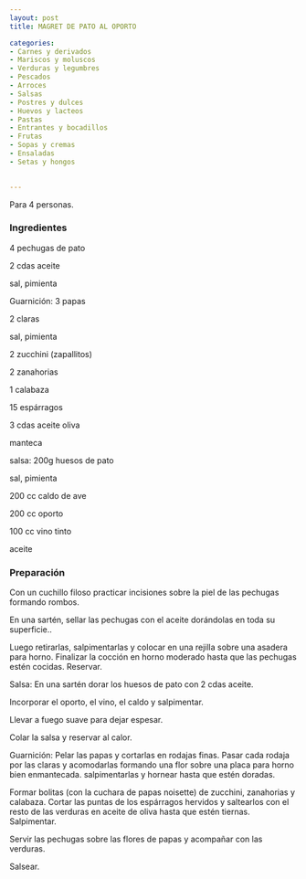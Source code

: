 ```yaml
---
layout: post
title: MAGRET DE PATO AL OPORTO

categories:
- Carnes y derivados
- Mariscos y moluscos
- Verduras y legumbres
- Pescados
- Arroces
- Salsas
- Postres y dulces
- Huevos y lacteos
- Pastas
- Entrantes y bocadillos
- Frutas
- Sopas y cremas
- Ensaladas
- Setas y hongos
 

---
```


Para 4 personas.

<h3>Ingredientes</h3>

4 pechugas de pato

2 cdas aceite

sal, pimienta

Guarnición: 3 papas

2 claras

sal, pimienta

2 zucchini (zapallitos)

2 zanahorias

1 calabaza

15 espárragos

3 cdas aceite oliva

manteca

salsa: 200g huesos de pato

sal, pimienta

200 cc caldo de ave

200 cc oporto

100 cc vino tinto

aceite

<h3>Preparación</h3>

Con un cuchillo filoso practicar incisiones sobre la piel de las pechugas formando rombos.

En una sartén, sellar las pechugas con el aceite dorándolas en toda su superficie..

Luego retirarlas, salpimentarlas y colocar en una rejilla sobre una asadera para horno. Finalizar la cocción en horno moderado hasta que las pechugas estén cocidas. Reservar.

Salsa: En una sartén dorar los huesos de pato con 2 cdas aceite.

Incorporar el oporto, el vino, el caldo y salpimentar.

Llevar a fuego suave para dejar espesar.

Colar la salsa y reservar al calor.

Guarnición: Pelar las papas y cortarlas en rodajas finas. Pasar cada rodaja por las claras y acomodarlas formando una flor sobre una placa para horno bien enmantecada. salpimentarlas y hornear hasta que estén doradas.

Formar bolitas (con la cuchara de papas noisette) de zucchini, zanahorias y calabaza. Cortar las puntas de los espárragos hervidos y saltearlos con el resto de las verduras en aceite de oliva hasta que estén tiernas. Salpimentar.

Servir las pechugas sobre las flores de papas y acompañar con las verduras.

Salsear.

